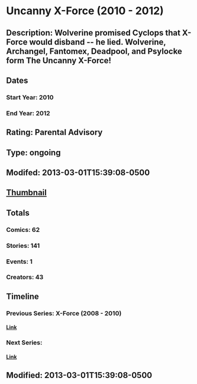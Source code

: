 # Uncanny X-Force (2010 - 2012)
## Description: Wolverine promised Cyclops that X-Force would disband -- he lied. Wolverine, Archangel, Fantomex, Deadpool, and Psylocke form The Uncanny X-Force!
## Dates
### Start Year: 2010
### End Year: 2012
## Rating: Parental Advisory
## Type: ongoing
## Modifed: 2013-03-01T15:39:08-0500
## [Thumbnail](http://i.annihil.us/u/prod/marvel/i/mg/3/03/51311187bd278.jpg)
## Totals
### Comics: 62
### Stories: 141
### Events: 1
### Creators: 43
## Timeline
### Previous Series: X-Force (2008 - 2010)
#### [Link](http://gateway.marvel.com/v1/public/series/3839)
### Next Series: 
#### [Link]()
## Modified: 2013-03-01T15:39:08-0500